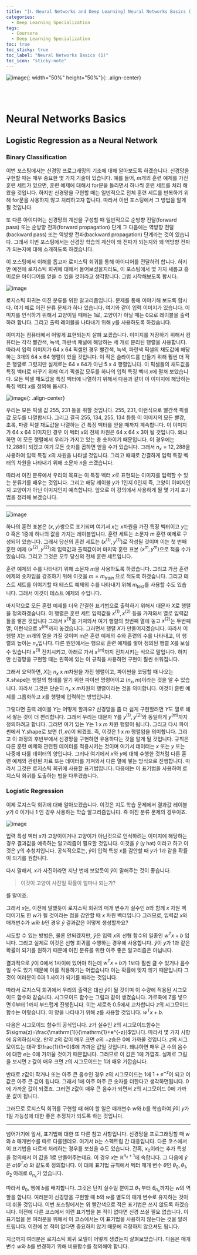 ```yaml
---
title: "[Ⅰ. Neural Networks and Deep Learning] Neural Networks Basics (1)"
categories:
  - Deep Learning Specialization
tags:
  - Coursera
  - Deep Learning Specialization
toc: true
toc_sticky: true
toc_label: "Neural Networks Basics (1)"
toc_icon: "sticky-note"
---
```


![image](https://user-images.githubusercontent.com/55765292/172768350-41a6b2f0-9468-4b13-bc94-4a38f89ce5e6.png){: width="50%" height="50%"}{: .align-center}

<br><br>

# Neural Networks Basics

## Logistic Regression as a Neural Network

### Binary Classification
이번 포스팅에서는 신경망 프로그래밍의 기초에 대해 알아보도록 하겠습니다. 신경망을 구현할 때는 매우 중요한 몇 가지 기술이 있습니다. 예를 들어, $m$개의 훈련 예제를 가진 훈련 세트가 있으면, 훈련 예제에 대해서 for문을 돌리면서 하나씩 훈련 세트를 처리 해 왔을 것입니다. 하지만 신경망을 구현할 때는 일반적으로 전체 훈련 세트를 반복하기 위해 for문을 사용하지 않고 처리하고자 합니다. 따라서 이번 포스팅에서 그 방법을 알게 될 것입니다.

또 다른 아이디어는 신경망의 계산을 구성할 때 일반적으로 순방향 전달(forward pass) 또는 순방향 전파(forward propagation) 단계 그 다음에는 역방향 전달(backward pass) 또는 역방향 전파(backward propagation) 단계라는 것이 있습니다. 그래서 이번 포스팅에서는 신경망 학습의 계산이 왜 전파가 되는지와 왜 역방향 전파가 되는지에 대해 소개하도록 하겠습니다.

이 포스팅에서 이해를 돕고자 로지스틱 회귀를 통해 아이디어를 전달하려 합니다. 하지만 예전에 로지스틱 회귀에 대해서 들어보셨을지라도, 이 포스팅에서 몇 가지 새롭고 흥미로운 아이디어를
얻을 수 있을 것이라고 생각합니다. 그럼 시작해보도록 합시다.

![image](https://user-images.githubusercontent.com/55765292/173289066-8343da2d-e5bc-46bc-9a0a-a1f3fb674efa.png)


로지스틱 회귀는 이진 분류를 위한 알고리즘입니다. 문제를 통해 이야기해 보도록 합시다. 여기 예로 이진 분류 문제가 하나 있습니다. 여기와 같이 입력 이미지가 있습니다. 이미지를 인식하기 위해서 고양이일 때에는 $1$로, 고양이가 아닐 때는 $0$으로 레이블을 출력하려 합니다. 그리고 출력 레이블을 나타내기 위해 $y$를 사용하도록 하겠습니다.

이미지는 컴퓨터에서 어떻게 표현되는지 살펴 보겠습니다. 이미지를 저장하기 위해서 컴퓨터는 각각 빨간색, 녹색, 파란색 채널에 해당하는 세 개로 분리된 행렬을 사용합니다. 따라서 입력 이미지가 64 x 64 픽셀인 경우 빨간색, 녹색, 파란색 픽셀의 채도값에 해당하는 3개의 64 x 64 행렬이 있을 것입니다. 이 작은 슬라이드를 만들기 위해 훨씬 더 작은 행렬로 그렸지만 실제로는 64 x 64가 아닌 5 x 4 행렬입니다. 이 픽셀들의 채도값을 특징 벡터로 바꾸기 위해 여기 픽셀값 모두를 하나의 입력 특징 벡터 $x$에 펼쳐 보았습니다. 모든 픽셀 채도값을 특징 벡터에 나열하기 위해서 다음과 같이 이 이미지에 해당하는 특징 벡터 $x$를 정의해 봅시다.

![image](https://user-images.githubusercontent.com/55765292/173293274-a13bc777-7854-4ee8-876f-661cefd69f90.png){: .align-center}

우리는 모든 픽셀 값 255, 231 등을 취할 것입니다. 255, 231, 이런식으로 빨간색 픽셀값 모두를 나열합시다. 그리고 결국 255, 134, 255, 134 등등 이 이미지의 모든 빨강, 초록, 파랑 픽셀 채도값을 나열하는 긴 특징 벡터를 얻을 때까지 계속합니다. 이 이미지가 64 x 64 이미지인 경우 이 벡터 $x$의 전체 차원은 64 x 64 x 3이 될 것입니다. 왜냐하면 이 모든 행렬에서 우리가 가지고 있는 총 숫자이기 때문입니다. 이 경우에는 12,288이 되겠고 여기 모든 숫자를 곱하면 얻을 수가 있습니다. 그래서 $n_x=12,288$을 사용하여 입력 특징 $x$의 차원을 나타낼 것입니다. 그리고 때때로 간결하게 입력 특징 벡터의 차원을 나타내기 위해 소문자 $n$을 쓰겠습니다.

따라서 이진 분류에서 우리의 목표는 이 특징 벡터 $x$로 표현되는 이미지를 입력할 수 있는 분류기를 배우는 것입니다. 그리고 해당 레이블 $y$가 $1$인지 $0$인지 즉, 고양이 이미지인지 고양이가 아닌 이미지인지 예측합니다. 앞으로 이 강의에서 사용하게 될 몇 가지 표기법을 정리해 보겠습니다.

---

![image](https://user-images.githubusercontent.com/55765292/173289088-22ddcd64-4a5a-42e1-8203-32dfc254fd26.png)

하나의 훈련 표본은 $(x,y)$쌍으로 표기되며 여기서 $x$는 $x$차원을 가진 특징 벡터이고 $y$는 $0$ 혹은 $1$중에 하나의 값을 가지는 레이블입니다. 훈련 세트는 소문자 $m$ 훈련 예제로 구성되어 있습니다. 그래서 당신의 훈련 세트는 $(x^{(1)}, y^{(1)})$로 작성될 것이며 이는 첫 번째 훈련 예제 $(x^{(2)}, y^{(2)})$의 입력값과 출력값이며 마지막 훈련 표본 $(x^m, y^m)$으로 적을 수가 있습니다. 그리고 그것은 모두 당신의 전체 훈련 세트입니다.

훈련 예제의 수를 나타내기 위해 소문자 $m$을 사용하도록 하겠습니다. 그리고 가끔 훈련 예제의 숫자임을 강조하기 위해 이것을 $m=m_{train}$ 으로 적도록 하겠습니다. 그리고 테스트 세트를 이야기할 때 테스트 예제의 수를 나타내기 위해 $m_{test}$를 사용할 수도 있습니다. 그래서 이것이 테스트 예제의 수입니다.

마지막으로 모든 훈련 예제를 더욱 간결한 표기법으로 출력하기 위해서 대문자 $X$로 행렬을 정의하겠습니다. 이 행렬은 훈련 세트 입력값들 $x^{(1)}, x^{(2)}$ 등을 가져와서 열로 입력값들을 쌓은 것입니다 그래서 $x^{(1)}$을 가져와서 여기 행렬의 첫번째 열에 놓고 $x^{(2)}$는 두번째 열, 이런식으로 $x^{(m)}$까지 놓겠습니다. 그러면서 행렬 $X$가 만들어지겠습니다. 따라서 이 행렬 $X$는 $m$개의 열을 가질 것이며 m은 훈련 예제의 수와 훈련의 수를 나타내고, 이 행렬의 높이는 $n_x$입니다. 다른 원인에서는 행으로 훈련 예제를 쌓아 정의된 행렬 $X$를 보실 수 있습니다 $x^{(1)}$ 전치시키고, 아래로 가서 $x^{(m)}$까지 전치시키는 식으로 말입니다. 하지만 신경망을 구현할 때는 왼쪽에 있는 이 규칙을 사용하면 구현이 훨씬 쉬워집니다.

그래서 요약하면, $X$는 $n_x$ x $m$차원을 가진 행렬이고, 파이썬을 코딩할 때 나오는 X.shape는 행렬의 형태를 알기 위한 파이썬 명령어이고 $(n_x, m)$이라는 것을 알 수 있습니다. 따라서 그것은 단순히 $n_x$ x $m$차원의 행렬이라는 것을 의미합니다. 이것이 훈련 예제를 그룹화하고 $x$를 행렬에 입력하는 방법입니다.

그렇다면 출력 레이블 $Y$는 어떻게 할까요? 신경망을 좀 더 쉽게 구현할려면 $Y$도 열로 해서 쌓는 것이 더 편리합니다. 그래서 우리는 대문자 $Y$를 $y^{(1)}, y^{(2)}$와 동일하게 $y^{(m)}$까지 정의하려고 합니다. 그러면 여기 있는 $Y$는 $1$ x $m$ 차원 행렬이 됩니다. 그리고 다시 파이썬에서 Y.shape로 보면 $(1, m)$이 되겠죠. 즉, 이것은 $1$ x $m$ 행렬임을 의미합니다. 그리고 이 과정의 후반부에서 신경망을 구현하면 유용하다는 것을 알게 될 것입니다. 규칙은 다른 훈련 예제와 관련된 데이터를 적용시키는 것이며 여기서 데이터는 $x$ 또는 $y$ 또는 나중에 다룰 데이터의 양입니다. 그러나 여기에서 $x$와 $y$에 대해 수행한 것처럼 다른 훈련 예제와 관련된 자료 또는 데이터를 가져와서 다른 열에 쌓는 방식으로 진행합니다. 따라서 그것은 로지스틱 회귀에 사용할 표기법입니다. 다음에는 이 표기법을 사용하여 로지스틱 회귀를 도출하는 법을 다루겠습니다.

### Logistic Regression

이제 로지스틱 회귀에 대해 알아보겠습니다. 이것은 지도 학습 문제에서 결과값 레이블 $y$가 $0$ 이거나 $1$ 인 경우 사용하는 학습 알고리즘입니다. 즉 이진 분류 문제의 경우이죠.

![image](https://user-images.githubusercontent.com/55765292/173299685-d259acfa-1f16-44bb-ba7b-619c70522a9c.png)

입력 특성 벡터 $x$가 고양이이거나 고양이가 아닌것으로 인식하려는 이미지에 해당하는 경우 결과값을 예측하는 알고리즘이 필요할 것입니다. 이것을 $\hat{y}$ (y hat) 이라고 하고 이것은 y의 추청치입니다. 공식적으로는, $\hat{y}$이 입력 특성 $x$를 감안할 때 $y$가 $1$과 같을 확률이 되기를 원합니다.

다시 말해서, $x$가 사진이라면 지난 번에 보았듯이 $\hat{y}$이 말해주는 것이 좋습니다.

>이것이 고양이 사진일 확률이 얼마나 되는가?

를 말이죠.

그래서 $x$는, 이전에 말했듯이 로지스틱 회귀의 매개 변수가 실수인 $b$와 함께 $x$ 차원 벡터이기도 한 $w$가 될 것이라는 점을 감안할 때 $x$ 차원 벡터입니다 그러므로, 입력값 $x$와
매개변수가 $w$와 $b$인 경우 $\hat{y}$ 결과값은 어떻게 생성할까요?

시도할 수 있는 방법은, 물론 안되겠지만, $\hat{y}$은 입력 $x$의 선형 함수의 일종인 $w^Tx+b$ 입니다. 그리고 실제로 이것은 선형 회귀를 수행하는 경우에 사용합니다. $\hat{y}$이 $y$가 $1$과 같은 확률이 되기를 원하기 때문에 이진 분류를 위한 아주 좋은 알고리즘은 아닙니다.

결과적으로 $\hat{y}$이 $0$에서 $1$사이에 있어야 하는데 $w^Tx+b$가 $1$보다 훨씬 클 수 있거나 음수일 수도 있기 때문에 이를 적용하기는 어렵습니다 이는 확률에 맞지 않기 때문입니다 그것이 여러분이 0과 1 사이가 되기를 바라는 것입니다.

따라서 로지스틱 회귀에서 우리의 출력은 대신 $\hat{y}$이 될 것이며 이 수량에 적용된 시그모이드 함수와 같습니다. 시그모이드 함수는 그림과 같이 생겼습니다. 가로축에 Z를 넣으면 0부터 1까지 부드럽게 진행됩니다. 이는 세로축 0.5에서 교차합니다 $z$의 시그모이드 함수는 이렇습니다. 이 양을 나타내기 위해 $z$를 사용할 것입니다. $w^Tx+b$.

다음은 시그모이드 함수의 공식입니다. $z$가 실수인 $z$의 시그모이드함수는 $\sigma(z)=\frac{\mathrm{1}}{\mathrm{1}+e^{-z}}$입니다. 따라서 몇 가지 사항에 유의하십시오. 만약 $z$의 값이 매우 크면 $e$의 $-z$승은 $0$에 가까울 것입니다. $z$의 시그모이드는 대략 $\frac{1}{1+0}$에 가까운 값일 것입니다. 왜냐하면 매우 큰 수의 음수에 대한 $e$는 $0$에 가까울 것이기 때문입니다. 그러므로 이 값은 $1$에 가깝죠. 실제로 그림을 보시면 $z$ 값이 매우 크면 $z$의 시그모이드는 $1$과 매우 가깝습니다.

반대로 $z$값이 작거나 또는 아주 큰 음수인 경우 $z$의 시그모이드는 $1$에 $1+e^{-z}$이 되고 이 값은 아주 큰 값이 됩니다. 그래서 $1$에 아주 아주 큰 숫자를 더한다고 생각하면됩니다. $0$에 가까운 값이 되겠죠. 그러면 $z$값이 매우 큰 음수가 되면서 $z$의 시그모이드 $0$에 가까운 값이 됩니다.

그러므로 로지스틱 회귀를 구현할 때 해야 할 일은 매개변수 $w$와 $b$를 학습하여 $\hat{y}$이 $y$가 $1$일 가능성에 대한 좋은 추정치가 되도록 하는 것입니다.

---

넘어가기에 앞서, 표기법에 대한 또 다른 참고 사항입니다. 신경망을 프로그래밍할 때 $w$와 $b$ 매개변수를 따로 다룰텐데요. 여기서 $b$는 스펙트럼 간 대응입니다. 다른 코스에서 이 표기법을 다르게 처리하는 경우를 보셨을 수도 있습니다. 간혹, $x_0$이라는 추가 특성을 정의해서 이 값을 1로 만들어주는데요. 이 경우 $x$는 $\mathbb{R}^{n_x+1}$에 속합니다. 그 다음에 $\hat{y}$은 $\sigma(\theta ^Tx)$ 와 같도록 정의합니다. 이 대체 표기법 규칙에서 벡터 매개 변수 $\theta$인 $\theta_0, \theta_1, \theta_2$ 아래로 $\theta_{n_x}$가 있습니다.

따라서 $\theta_0$, 행에 $b$를 배치합니다. 그것은 단지 실수일 뿐이고 $\theta_1$ 부터 $\theta_{n_x}$까지는 $w$의 역할을 합니다. 여러분이 신경망을 구현할 때 $b$와 $w$를 별도의 매개 변수로 유지하는 것이 더 쉬울 것입니다. 이번 포스팅에서는 위 빨간색으로 적은 표기법은 쓰지 않도록 하겠습니다. 이전에 다른 코스에서 이런 표기법을 본 적이 없다면 신경 쓰실 필요 없습니다. 이 표기법을 본 여러분을 위해서 이 코스에서는 이 표기법을 사용하지 않는다는 것을 알려드립니다. 이전에 본 적이 없다면 중요하지 않기 때문에 걱정하지 않으셔도 됩니다.

지금까지 여러분은 로지스틱 회귀 모델이 어떻게 생겼는지 살펴보았습니다. 다음은 매개변수 $w$와 $b$를 변경하기 위해 비용함수를 정의해야 합니다.

